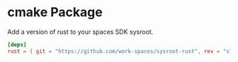 # cmake Package

Add a version of rust to your spaces SDK sysroot.

```toml
[deps]
rust = { git = "https://github.com/work-spaces/sysroot-rust", rev = "v1.80" }
```
